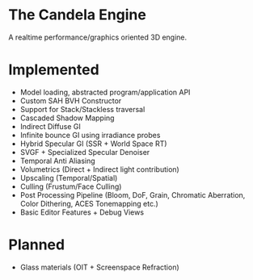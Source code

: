# The Candela Engine

A realtime performance/graphics oriented 3D engine.

# Implemented 
- Model loading, abstracted program/application API
- Custom SAH BVH Constructor
- Support for Stack/Stackless traversal
- Cascaded Shadow Mapping
- Indirect Diffuse GI
- Infinite bounce GI using irradiance probes
- Hybrid Specular GI (SSR + World Space RT)
- SVGF + Specialized Specular Denoiser
- Temporal Anti Aliasing
- Volumetrics (Direct + Indirect light contribution)
- Upscaling (Temporal/Spatial)
- Culling (Frustum/Face Culling)
- Post Processing Pipeline (Bloom, DoF, Grain, Chromatic Aberration, Color Dithering, ACES Tonemapping etc.)
- Basic Editor Features + Debug Views

# Planned
- Glass materials (OIT + Screenspace Refraction)
